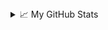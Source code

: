 <details>
	<summary style="margin-bottom: 15px;">📈 My GitHub Stats</summary>
	<p align="center"><img src="https://github-readme-stats.vercel.app/api?username=alexlogvin&bg_color=30,e96443,904e95&title_color=fff&text_color=eee&icon_color=eee&hide_border=true&include_all_commits=true&count_private=true&show_icons=true&hide=contribs,rps&hide_rank=true&disable_animations=true"/></p>
	<p align="center"><img src="https://github-readme-stats.vercel.app/api/top-langs?username=alexlogvin&bg_color=30,e96443,904e95&title_color=fff&text_color=eee&icon_color=eee&hide_border=true"/></p>
</details>
